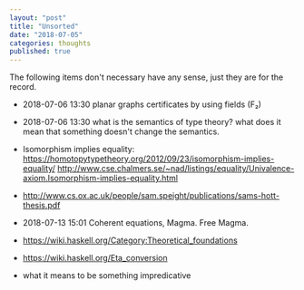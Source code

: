 ```yaml
---
layout: "post"
title: "Unsorted"
date: "2018-07-05"
categories: thoughts
published: true
---
```


The following items don't necessary have any sense, just they are for the record.

<div class="links" markdown="1">

- 2018-07-06 13:30 planar graphs certificates by using fields (F₂)

- 2018-07-06 13:30 what is the semantics of type theory? what does it mean that something doesn't change the semantics.

- Isomorphism implies equality: https://homotopytypetheory.org/2012/09/23/isomorphism-implies-equality/
http://www.cse.chalmers.se/~nad/listings/equality/Univalence-axiom.Isomorphism-implies-equality.html

- http://www.cs.ox.ac.uk/people/sam.speight/publications/sams-hott-thesis.pdf

- 2018-07-13 15:01 Coherent equations, Magma. Free Magma.

- https://wiki.haskell.org/Category:Theoretical_foundations
- https://wiki.haskell.org/Eta_conversion

 - what it means to be something impredicative 
</div>
